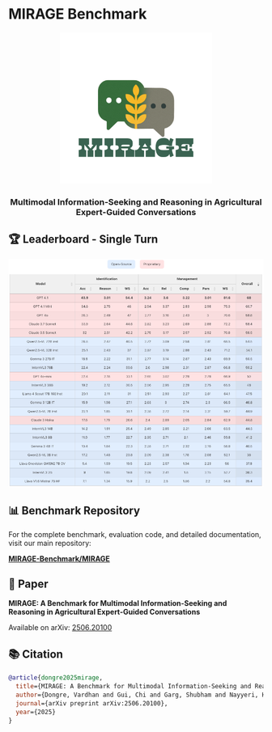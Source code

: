 # MIRAGE Benchmark

<div align="center">
  <img src="data-logo.png" alt="MIRAGE Data Logo" width="300"/>
</div>

<div align="center">
 <h3>Multimodal Information-Seeking and Reasoning in Agricultural Expert-Guided Conversations</h3>
</div>

## 🏆 Leaderboard - Single Turn 

<div align="center">
  <img src="Leaderboard-mmst.png" alt="MIRAGE Leaderboard" width="900"/>
</div>

## 📊 Benchmark Repository

For the complete benchmark, evaluation code, and detailed documentation, visit our main repository:

**[MIRAGE-Benchmark/MIRAGE](https://github.com/MIRAGE-Benchmark/MIRAGE-Benchmark)**

## 📄 Paper

**MIRAGE: A Benchmark for Multimodal Information-Seeking and Reasoning in Agricultural Expert-Guided Conversations**

Available on arXiv: [2506.20100](https://arxiv.org/abs/2506.20100)

## 📚 Citation

```bibtex
@article{dongre2025mirage,
  title={MIRAGE: A Benchmark for Multimodal Information-Seeking and Reasoning in Agricultural Expert-Guided Conversations},
  author={Dongre, Vardhan and Gui, Chi and Garg, Shubham and Nayyeri, Hooshang and Tur, Gokhan and Hakkani-T{\"u}r, Dilek and Adve, Vikram S},
  journal={arXiv preprint arXiv:2506.20100},
  year={2025}
}
```
